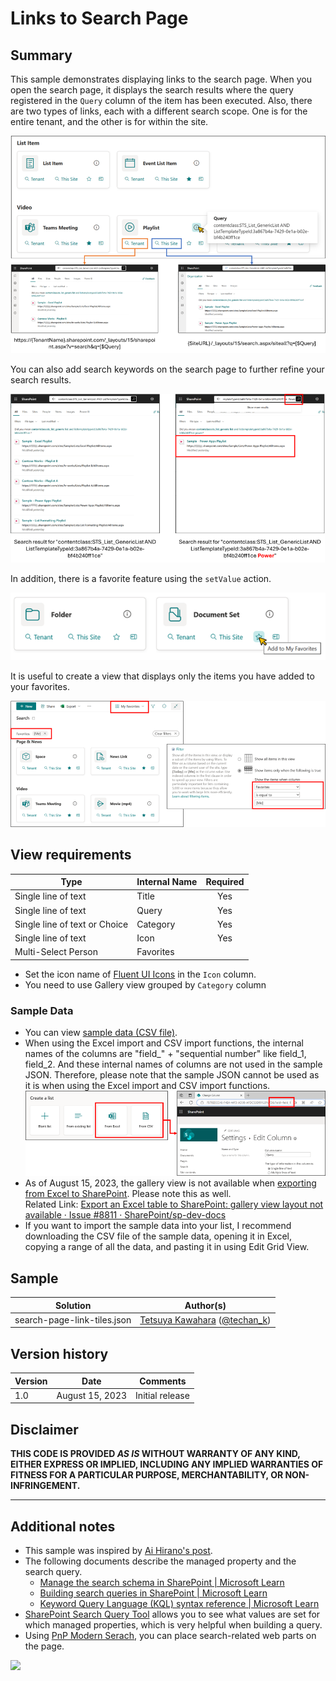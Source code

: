 # Links to Search Page

## Summary

This sample demonstrates displaying links to the search page. When you open the search page, it displays the search results where the query registered in the `Query` column of the item has been executed. Also, there are two types of links, each with a different search scope. One is for the entire tenant, and the other is for within the site.

![screenshot of the sample](./assets/screenshot.png)

You can also add search keywords on the search page to further refine your search results.

![screenshot of the search result](./assets/search-result.png)

In addition, there is a favorite feature using the `setValue` action.

![screenshot of the favorite feature](./assets/favorite.png)

It is useful to create a view that displays only the items you have added to your favorites.

![screenshot of the my favorites view](./assets/my-favorites-view.png)

## View requirements

|Type                         |Internal Name|Required|
|-----------------------------|-------------|:------:|
|Single line of text          |Title        |Yes     |
|Single line of text          |Query        |Yes     |
|Single line of text or Choice|Category     |Yes     |
|Single line of text          |Icon         |Yes     |
|Multi-Select Person          |Favorites    |        |

- Set the icon name of [Fluent UI Icons](https://developer.microsoft.com/fluentui#/styles/web/icons) in the `Icon` column.
- You need to use Gallery view grouped by `Category` column

### Sample Data

- You can view [sample data (CSV file)](./assets/sample-data.csv).
- When using the Excel import and CSV import functions, the internal names of the columns are "field_" + "sequential number" like field_1, field_2. And these internal names of columns are not used in the sample JSON. Therefore, please note that the sample JSON cannot be used as it is when using the Excel import and CSV import functions.
    ![screenshot of internal name of column when Excel import and CSV imported](./assets/excel-csv-import.png)
- As of August 15, 2023, the gallery view is not available when [exporting from Excel to SharePoint](https://support.microsoft.com/office/export-an-excel-table-to-sharepoint-974544f9-94bc-4aa8-9159-97282d256dab). Please note this as well.  
Related Link: [Export an Excel table to SharePoint: gallery view layout not available · Issue #8811 · SharePoint/sp-dev-docs](https://github.com/SharePoint/sp-dev-docs/issues/8811)
- If you want to import the sample data into your list, I recommend downloading the CSV file of the sample data, opening it in Excel, copying a range of all the data, and pasting it in using Edit Grid View.

## Sample

Solution|Author(s)
--------|---------
search-page-link-tiles.json | [Tetsuya Kawahara](https://github.com/tecchan1107) ([@techan_k](https://twitter.com/techan_k))

## Version history

Version |Date            |Comments
--------|----------------|--------------------------------
1.0     |August 15, 2023 |Initial release

## Disclaimer
**THIS CODE IS PROVIDED *AS IS* WITHOUT WARRANTY OF ANY KIND, EITHER EXPRESS OR IMPLIED, INCLUDING ANY IMPLIED WARRANTIES OF FITNESS FOR A PARTICULAR PURPOSE, MERCHANTABILITY, OR NON-INFRINGEMENT.**

---

## Additional notes

- This sample was inspired by [Ai Hirano's post](https://twitter.com/ai_yamasaki/status/1545353487533232130).
- The following documents describe the managed property and the search query.
  - [Manage the search schema in SharePoint | Microsoft Learn](https://learn.microsoft.com/sharepoint/manage-search-schema)
  - [Building search queries in SharePoint | Microsoft Learn](https://learn.microsoft.com/sharepoint/dev/general-development/building-search-queries-in-sharepoint)
  - [Keyword Query Language (KQL) syntax reference | Microsoft Learn](https://learn.microsoft.com/sharepoint/dev/general-development/keyword-query-language-kql-syntax-reference)
- [SharePoint Search Query Tool](https://github.com/pnp/PnP-Tools/tree/master/Solutions/SharePoint.Search.QueryTool) allows you to see what values are set for which managed properties, which is very helpful when building a query.
- Using [PnP Modern Serach](https://microsoft-search.github.io/pnp-modern-search/), you can place search-related web parts on the page.

<img src="https://pnptelemetry.azurewebsites.net/list-formatting/view-samples/search-page-link-tiles" />